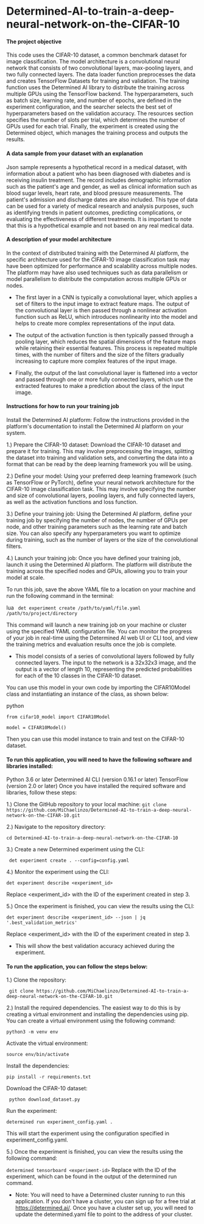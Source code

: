 # Determined-AI-to-train-a-deep-neural-network-on-the-CIFAR-10

#### The project objective

This code uses the CIFAR-10 dataset, a common benchmark dataset for image classification. The model architecture is a convolutional neural network that consists of two convolutional layers, max-pooling layers, and two fully connected layers. The data loader function preprocesses the data and creates TensorFlow Datasets for training and validation. The training function uses the Determined AI library to distribute the training across multiple GPUs using the TensorFlow backend. The hyperparameters, such as batch size, learning rate, and number of epochs, are defined in the experiment configuration, and the searcher selects the best set of hyperparameters based on the validation accuracy. The resources section specifies the number of slots per trial, which determines the number of GPUs used for each trial. Finally, the experiment is created using the Determined object, which manages the training process and outputs the results.

#### A data sample from your dataset with an explanation

Json sample represents a hypothetical record in a medical dataset, with information about a patient who has been diagnosed with diabetes and is receiving insulin treatment. The record includes demographic information such as the patient's age and gender, as well as clinical information such as blood sugar levels, heart rate, and blood pressure measurements. The patient's admission and discharge dates are also included. This type of data can be used for a variety of medical research and analysis purposes, such as identifying trends in patient outcomes, predicting complications, or evaluating the effectiveness of different treatments. It is important to note that this is a hypothetical example and not based on any real medical data.

#### A description of your model architecture

In the context of distributed training with the Determined AI platform, the specific architecture used for the CIFAR-10 image classification task may have been optimized for performance and scalability across multiple nodes. The platform may have also used techniques such as data parallelism or model parallelism to distribute the computation across multiple GPUs or nodes.

- The first layer in a CNN is typically a convolutional layer, which applies a set of filters to the input image to extract feature maps. The output of the convolutional layer is then passed through a nonlinear activation function such as ReLU, which introduces nonlinearity into the model and helps to create more complex representations of the input data.

- The output of the activation function is then typically passed through a pooling layer, which reduces the spatial dimensions of the feature maps while retaining their essential features. This process is repeated multiple times, with the number of filters and the size of the filters gradually increasing to capture more complex features of the input image.

- Finally, the output of the last convolutional layer is flattened into a vector and passed through one or more fully connected layers, which use the extracted features to make a prediction about the class of the input image.

#### Instructions for how to run your training job

Install the Determined AI platform: Follow the instructions provided in the platform's documentation to install the Determined AI platform on your system.

1.) Prepare the CIFAR-10 dataset: Download the CIFAR-10 dataset and prepare it for training. This may involve preprocessing the images, splitting the dataset into training and validation sets, and converting the data into a format that can be read by the deep learning framework you will be using.

2.) Define your model: Using your preferred deep learning framework (such as TensorFlow or PyTorch), define your neural network architecture for the CIFAR-10 image classification task. This may involve specifying the number and size of convolutional layers, pooling layers, and fully connected layers, as well as the activation functions and loss function.

3.) Define your training job: Using the Determined AI platform, define your training job by specifying the number of nodes, the number of GPUs per node, and other training parameters such as the learning rate and batch size. You can also specify any hyperparameters you want to optimize during training, such as the number of layers or the size of the convolutional filters.

4.) Launch your training job: Once you have defined your training job, launch it using the Determined AI platform. The platform will distribute the training across the specified nodes and GPUs, allowing you to train your model at scale.

To run this job, save the above YAML file to a location on your machine and run the following command in the terminal:

lua
` det experiment create /path/to/yaml/file.yaml /path/to/project/directory` 

This command will launch a new training job on your machine or cluster using the specified YAML configuration file. You can monitor the progress of your job in real-time using the Determined AI web UI or CLI tool, and view the training metrics and evaluation results once the job is complete.

- This model consists of a series of convolutional layers followed by fully connected layers. The input to the network is a 32x32x3 image, and the output is a vector of length 10, representing the predicted probabilities for each of the 10 classes in the CIFAR-10 dataset.

You can use this model in your own code by importing the CIFAR10Model class and instantiating an instance of the class, as shown below:

python
```
from cifar10_model import CIFAR10Model

model = CIFAR10Model()
```
Then you can use this model instance to train and test on the CIFAR-10 dataset.




#### To run this application, you will need to have the following software and libraries installed:

Python 3.6 or later
Determined AI CLI (version 0.16.1 or later)
TensorFlow (version 2.0 or later)
Once you have installed the required software and libraries, follow these steps:

1.) Clone the GitHub repository to your local machine:
`git clone https://github.com/MiChaelinzo/Determined-AI-to-train-a-deep-neural-network-on-the-CIFAR-10.git`

2.) Navigate to the repository directory:

`cd Determined-AI-to-train-a-deep-neural-network-on-the-CIFAR-10 `

3.) Create a new Determined experiment using the CLI:

` det experiment create . --config=config.yaml` 

4.) Monitor the experiment using the CLI:

`det experiment describe <experiment_id> `

Replace <experiment_id> with the ID of the experiment created in step 3.

5.) Once the experiment is finished, you can view the results using the CLI:

`det experiment describe <experiment_id> --json | jq '.best_validation_metrics'`

Replace <experiment_id> with the ID of the experiment created in step 3.

- This will show the best validation accuracy achieved during the experiment.

#### To run the application, you can follow the steps below:

1.) Clone the repository:

` git clone https://github.com/MiChaelinzo/Determined-AI-to-train-a-deep-neural-network-on-the-CIFAR-10.git` 

2.) Install the required dependencies. The easiest way to do this is by creating a virtual environment and installing the dependencies using pip. You can create a virtual environment using the following command:

` python3 -m venv env `

Activate the virtual environment:

`source env/bin/activate `

Install the dependencies:

`pip install -r requirements.txt` 

Download the CIFAR-10 dataset:

` python download_dataset.py` 

Run the experiment:

`determined run experiment_config.yaml .` 

This will start the experiment using the configuration specified in experiment_config.yaml.

5.) Once the experiment is finished, you can view the results using the following command:

` determined tensorboard <experiment-id> `
Replace <experiment-id> with the ID of the experiment, which can be found in the output of the determined run command.

- Note: You will need to have a Determined cluster running to run this application. If you don't have a cluster, you can sign up for a free trial at https://determined.ai/. Once you have a cluster set up, you will need to update the determined.yaml file to point to the address of your cluster.













